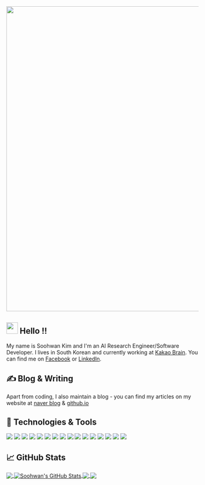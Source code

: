 <img src="https://github.com/sooftware/sooftware/raw/master/images/header.PNG" width=800>
  
##  <img src="https://raw.githubusercontent.com/MartinHeinz/MartinHeinz/master/wave.gif" width="30px"> Hello !!  
My name is Soohwan Kim and I'm an AI Research Engineer/Software Developer. I lives in South Korean and currently working at [Kakao Brain](https://www.kakaobrain.com/). You can find me on [Facebook](https://www.facebook.com/sooftware95) or [LinkedIn](https://www.linkedin.com/in/Soo-hwan/).
  
## ✍ Blog & Writing
Apart from coding, I also maintain a blog - you can find my articles on my website at [naver blog](https://blog.naver.com/sooftware) & [github.io](https://sooftware.github.io/) 
  
## 🔧 Technologies & Tools
![](https://img.shields.io/badge/OS-Linux-informational?style=flat&logo=linux&logoColor=white&color=2bbc8a)
![](https://img.shields.io/badge/OS-Mac-informational?style=flat&logo=Apple&logoColor=white&color=2bbc8a)
![](https://img.shields.io/badge/OS-Windows-informational?style=flat&logo=Windows&logoColor=white&color=2bbc8a)
![](https://img.shields.io/badge/Editor-Pycharm-informational?style=flat&logo=PyCharm&logoColor=white&color=2bbc8a)
![](https://img.shields.io/badge/Editor-Jupyter-informational?style=flat&logo=Jupyter&logoColor=white&color=2bbc8a)
![](https://img.shields.io/badge/Editor-vscode-informational?style=flat&logo=Visual-Studio&logoColor=white&color=2bbc8a)
![](https://img.shields.io/badge/Code-Python-informational?style=flat&logo=python&logoColor=white&color=2bbc8a)
![](https://img.shields.io/badge/Code-Java-informational?style=flat&logo=java&logoColor=white&color=2bbc8a)
![](https://img.shields.io/badge/Code-C-informational?style=flat&logo=c&logoColor=white&color=2bbc8a)
![](https://img.shields.io/badge/Code-SQL-informational?style=flat&logo=MySQL&logoColor=white&color=2bbc8a)
![](https://img.shields.io/badge/Code-Android-informational?style=flat&logo=Android&logoColor=white&color=2bbc8a)
![](https://img.shields.io/badge/Shell-Bash-informational?style=flat&logo=gnu-bash&logoColor=white&color=2bbc8a)
![](https://img.shields.io/badge/Toolkit-PyTorch-informational?style=flat&logo=PyTorch&logoColor=white&color=2bbc8a)
![](https://img.shields.io/badge/Toolkit-Fairseq-informational?style=flat&logo=Fairseq&logoColor=white&color=2bbc8a)
![](https://img.shields.io/badge/Toolkit-NumPy-informational?style=flat&logo=NumPy&logoColor=white&color=2bbc8a)
![](https://img.shields.io/badge/Toolkit-Pandas-informational?style=flat&logo=pandas&logoColor=white&color=2bbc8a)
  
## &#x1f4c8; GitHub Stats
<a href="https://github.com/sooftware/sooftware">
  <img align="center" src="https://github-readme-stats.vercel.app/api/top-langs/?username=sooftware&hide=java,html&title_color=ffffff&text_color=c9cacc&icon_color=2bbc8a&bg_color=1d1f21&exclude_repo=TIL" />
</a>
<a href="https://github.com/sooftware/sooftware">
  <img align="center" src="https://github-readme-stats.vercel.app/api?username=sooftware&show_icons=true&line_height=27&count_private=true&title_color=ffffff&text_color=c9cacc&icon_color=2bbc8a&bg_color=1d1f21" alt="Soohwan's GitHub Stats" />
</a>

<a href="https://github.com/sooftware/KoSpeech">
  <img align="center" src="https://github-readme-stats.vercel.app/api/pin/?username=sooftware&repo=KoSpeech&title_color=ffffff&text_color=c9cacc&icon_color=2bbc8a&bg_color=1d1f21" />
<img align="center" src="https://github-readme-stats.vercel.app/api/pin/?username=sooftware&repo=nlp-attentions&title_color=ffffff&text_color=c9cacc&icon_color=2bbc8a&bg_color=1d1f21" />
</a>

  
<!--
**sooftware/sooftware** is a ✨ _special_ ✨ repository because its `README.md` (this file) appears on your GitHub profile.
  
Here are some ideas to get you started:

- 🔭 I’m currently working on ...
- 🌱 I’m currently learning ...
- 👯 I’m looking to collaborate on ...
- 🤔 I’m looking for help with ...
- 💬 Ask me about ...
- 📫 How to reach me: ...
- 😄 Pronouns: ...
- ⚡ Fun fact: ...
-->
